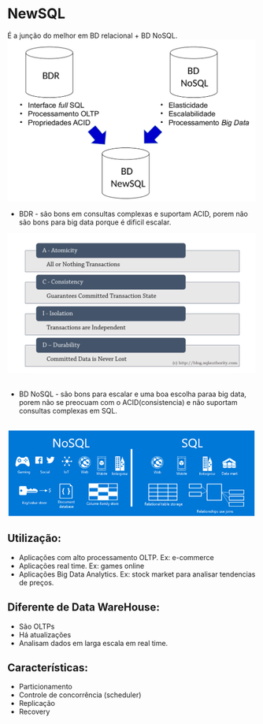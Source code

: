 
# NewSQL

É a junção do melhor em BD relacional + BD NoSQL.
<br/>
<img src="images/newsql.png" width=800/>
<br/>

- BDR - são bons em consultas complexas e suportam ACID, porem não são bons para big data porque é dificil escalar.
<img src="images/acid.png" width=600/>
<br/>
<br/>

- BD NoSQL - são bons para escalar e uma boa escolha paraa big data, porem não se preocuam com o ACID(consistencia) e não suportam consultas complexas em SQL.
<br/>
<img src="images/types_nosql.png" width=800/>
<br/>
    
## Utilização:
- Aplicações com alto processamento OLTP. Ex: e-commerce
- Aplicações real time. Ex: games online
- Aplicações Big Data Analytics. Ex: stock market para analisar tendencias de preços.

## Diferente de Data WareHouse:
- São OLTPs
- Há atualizações
- Analisam dados em larga escala em real time.

## Características:
- Particionamento
- Controle de concorrência (scheduler)
- Replicação
- Recovery

